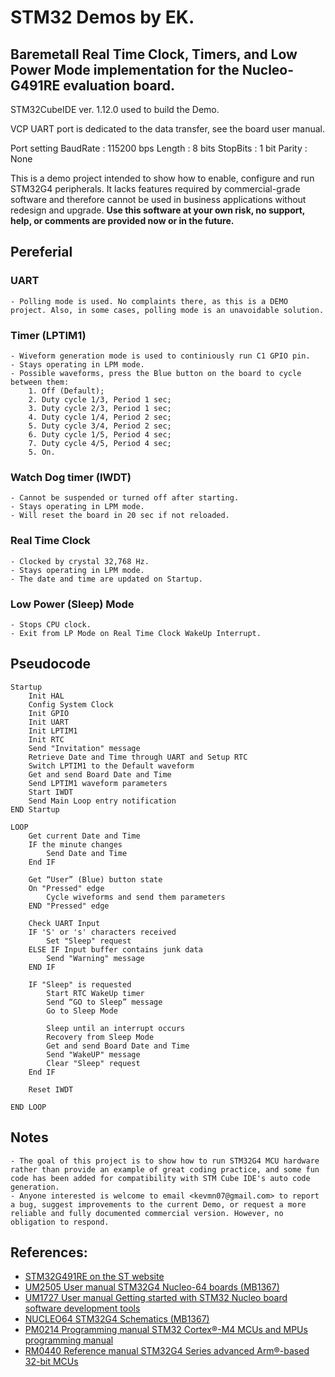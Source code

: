 # STM32 Demos by EK.

## Baremetall Real Time Clock, Timers, and Low Power Mode implementation for the Nucleo-G491RE evaluation board.

STM32CubeIDE ver. 1.12.0 used to build the Demo. 

VCP UART port is dedicated to the data transfer, see the board user manual.

Port setting
  BaudRate : 115200 bps
  Length   : 8 bits
  StopBits : 1 bit
  Parity   : None

This is a demo project intended to show how to enable, configure and run STM32G4 peripherals. It lacks features required by commercial-grade software and therefore cannot be used in business applications without redesign and upgrade.
__Use this software at your own risk, no support, help, or comments are provided now or in the future.__

## Pereferial

### UART
    - Polling mode is used. No complaints there, as this is a DEMO project. Also, in some cases, polling mode is an unavoidable solution.

### Timer (LPTIM1)
    - Wiveform generation mode is used to continiously run C1 GPIO pin.
    - Stays operating in LPM mode.
    - Possible waveforms, press the Blue button on the board to cycle between them:
        1. Off (Default);
        2. Duty cycle 1/3, Period 1 sec;
        3. Duty cycle 2/3, Period 1 sec;
        4. Duty cycle 1/4, Period 2 sec;
        5. Duty cycle 3/4, Period 2 sec;
        6. Duty cycle 1/5, Period 4 sec;
        7. Duty cycle 4/5, Period 4 sec;
        5. On.

### Watch Dog timer (IWDT)
    - Cannot be suspended or turned off after starting.
    - Stays operating in LPM mode.
    - Will reset the board in 20 sec if not reloaded.

### Real Time Clock
    - Clocked by crystal 32,768 Hz.
    - Stays operating in LPM mode.
    - The date and time are updated on Startup.

### Low Power (Sleep) Mode
    - Stops CPU clock.
    - Exit from LP Mode on Real Time Clock WakeUp Interrupt.

## Pseudocode
```
Startup
	Init HAL
	Config System Clock
	Init GPIO
	Init UART
	Init LPTIM1
	Init RTC
	Send "Invitation" message
	Retrieve Date and Time through UART and Setup RTC
	Switch LPTIM1 to the Default waveform
	Get and send Board Date and Time
	Send LPTIM1 waveform parameters
	Start IWDT
	Send Main Loop entry notification
END Startup

LOOP
	Get current Date and Time
	IF the minute changes
		Send Date and Time
	End IF
	
	Get “User” (Blue) button state
	On "Pressed" edge
		Cycle wiveforms and send them parameters
	END "Pressed" edge

	Check UART Input
	IF 'S' or 's' characters received
		Set "Sleep" request
	ELSE IF Input buffer contains junk data
		Send "Warning" message
	END IF

	IF "Sleep" is requested
		Start RTC WakeUp timer
		Send “GO to Sleep” message
		Go to Sleep Mode

		Sleep until an interrupt occurs
		Recovery from Sleep Mode
		Get and send Board Date and Time
		Send "WakeUP" message
		Clear "Sleep" request
	End IF

	Reset IWDT
	
END LOOP
```

## Notes
	- The goal of this project is to show how to run STM32G4 MCU hardware rather than provide an example of great coding practice, and some fun code has been added for compatibility with STM Cube IDE's auto code generation.
	- Anyone interested is welcome to email <kevmn07@gmail.com> to report a bug, suggest improvements to the current Demo, or request a more reliable and fully documented commercial version. However, no obligation to respond.

## References:
* [STM32G491RE on the ST website](https://www.st.com/en/microcontrollers-microprocessors/stm32g491re.html)
* [UM2505 User manual STM32G4 Nucleo-64 boards (MB1367)](https://www.st.com/resource/en/user_manual/dm00556337-stm32g4-nucleo64-boards-mb1367-stmicroelectronics.pdf)
* [UM1727 User manual Getting started with STM32 Nucleo board software development tools](https://www.st.com/resource/en/user_manual/um1727-getting-started-with-stm32-nucleo-board-software-development-tools-stmicroelectronics.pdf)
* [NUCLEO64 STM32G4 Schematics (MB1367)](https://www.st.com/content/ccc/resource/technical/layouts_and_diagrams/schematic_pack/group2/73/2b/7d/ed/9d/39/4b/e1/MB1367-G491RE-C05_Schematic/files/MB1367-G491RE-C05_Schematic.PDF/jcr:content/translations/en.MB1367-G491RE-C05_Schematic.PDF)
* [PM0214 Programming manual STM32 Cortex®-M4 MCUs and MPUs programming manual](https://www.st.com/resource/en/programming_manual/pm0214-stm32-cortexm4-mcus-and-mpus-programming-manual-stmicroelectronics.pdf)
* [RM0440 Reference manual STM32G4 Series advanced Arm®-based 32-bit MCUs](
https://www.st.com/resource/en/reference_manual/rm0440-stm32g4-series-advanced-armbased-32bit-mcus-stmicroelectronics.pdf)
